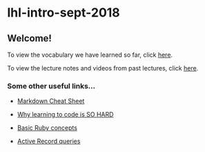 # lhl-intro-sept-2018

## Welcome!

To view the vocabulary we have learned so far, click [here](/vocab.md).


To view the lecture notes and videos from past lectures, click [here](/lecture-notes.md).

### Some other useful links...
* [Markdown Cheat Sheet](https://github.com/adam-p/markdown-here/wiki/Markdown-Cheatsheet)

* [Why learning to code is SO HARD](https://www.thinkful.com/blog/why-learning-to-code-is-so-damn-hard/)

* [Basic Ruby concepts](https://www.vikingcodeschool.com/professional-development-with-ruby/ruby-cheat-sheet)

* [Active Record queries](http://guides.rubyonrails.org/active_record_querying.html)
